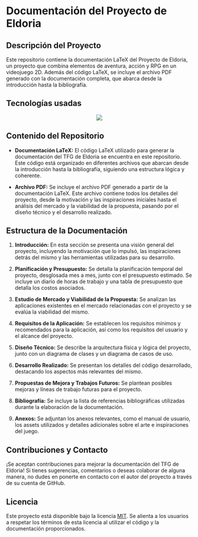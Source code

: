 # Documentación del Proyecto de Eldoria

## Descripción del Proyecto

Este repositorio contiene la documentación LaTeX del Proyecto de Eldoria, un proyecto que combina elementos de aventura, acción y RPG en un videojuego 2D. Además del código LaTeX, se incluye el archivo PDF generado con la documentación completa, que abarca desde la introducción hasta la bibliografía.

## Tecnologías usadas
<p align="center">
  <a href="https://skillicons.dev">
    <img src="https://skillicons.dev/icons?i=latex,vscode,python,perl" />
  </a>
</p>

## Contenido del Repositorio

- **Documentación LaTeX:** El código LaTeX utilizado para generar la documentación del TFG de Eldoria se encuentra en este repositorio. Este código está organizado en diferentes archivos que abarcan desde la introducción hasta la bibliografía, siguiendo una estructura lógica y coherente.

- **Archivo PDF:** Se incluye el archivo PDF generado a partir de la documentación LaTeX. Este archivo contiene todos los detalles del proyecto, desde la motivación y las inspiraciones iniciales hasta el análisis del mercado y la viabilidad de la propuesta, pasando por el diseño técnico y el desarrollo realizado.

## Estructura de la Documentación

1. **Introducción:** En esta sección se presenta una visión general del proyecto, incluyendo la motivación que lo impulsó, las inspiraciones detrás del mismo y las herramientas utilizadas para su desarrollo.

2. **Planificación y Presupuesto:** Se detalla la planificación temporal del proyecto, desglosada mes a mes, junto con el presupuesto estimado. Se incluye un diario de horas de trabajo y una tabla de presupuesto que detalla los costos asociados.

3. **Estudio de Mercado y Viabilidad de la Propuesta:** Se analizan las aplicaciones existentes en el mercado relacionadas con el proyecto y se evalúa la viabilidad del mismo.

4. **Requisitos de la Aplicación:** Se establecen los requisitos mínimos y recomendados para la aplicación, así como los requisitos del usuario y el alcance del proyecto.

5. **Diseño Técnico:** Se describe la arquitectura física y lógica del proyecto, junto con un diagrama de clases y un diagrama de casos de uso.

6. **Desarrollo Realizado:** Se presentan los detalles del código desarrollado, destacando los aspectos más relevantes del mismo.

7. **Propuestas de Mejora y Trabajos Futuros:** Se plantean posibles mejoras y líneas de trabajo futuras para el proyecto.

8. **Bibliografía:** Se incluye la lista de referencias bibliográficas utilizadas durante la elaboración de la documentación.

9. **Anexos:** Se adjuntan los anexos relevantes, como el manual de usuario, los assets utilizados y detalles adicionales sobre el arte e inspiraciones del juego.

## Contribuciones y Contacto

¡Se aceptan contribuciones para mejorar la documentación del TFG de Eldoria! Si tienes sugerencias, comentarios o deseas colaborar de alguna manera, no dudes en ponerte en contacto con el autor del proyecto a través de su cuenta de GitHub.

## Licencia

Este proyecto está disponible bajo la licencia [MIT](https://opensource.org/licenses/MIT). Se alienta a los usuarios a respetar los términos de esta licencia al utilizar el código y la documentación proporcionados.

